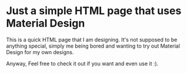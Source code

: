 # Just a simple HTML page that uses Material Design
This is a quick HTML page that I am designing. It's not supposed to be anything special, simply me being bored and wanting to try out Material Design for my own designs.

Anyway, Feel free to check it out if you want and even use it :).